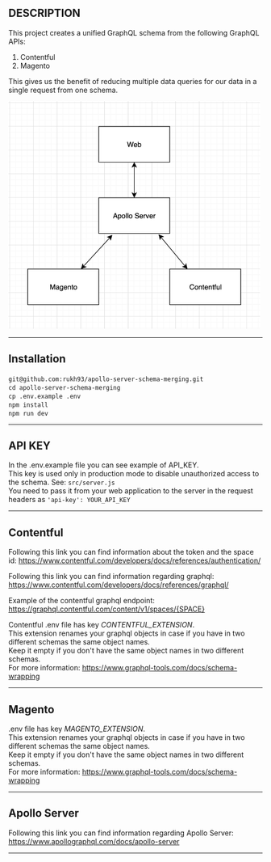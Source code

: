 **DESCRIPTION**
-
This project creates a unified GraphQL schema from the following GraphQL APIs:

1. Contentful
2. Magento

This gives us the benefit of reducing multiple data queries for our data in a single request from one schema.

<img src="./diagram.png" height="450">

---
**Installation**
-

`git@github.com:rukh93/apollo-server-schema-merging.git`\
`cd apollo-server-schema-merging`\
`cp .env.example .env`\
`npm install`\
`npm run dev`

---

**API KEY**
-

In the .env.example file you can see example of API_KEY.\
This key is used only in production mode to disable unauthorized access to the schema. See: `src/server.js`\
You need to pass it from your web application to the server in the request headers as `'api-key': YOUR_API_KEY`

---

**Contentful**
-
Following this link you can find information about the token and the space id:
https://www.contentful.com/developers/docs/references/authentication/

Following this link you can find information regarding graphql:
https://www.contentful.com/developers/docs/references/graphql/

Example of the contentful graphql endpoint:
https://graphql.contentful.com/content/v1/spaces/{SPACE}

Contentful .env file has key *CONTENTFUL_EXTENSION*.\
This extension renames your graphql objects in case if you have in two different schemas the same object names.\
Keep it empty if you don't have the same object names in two different schemas.\
For more information: https://www.graphql-tools.com/docs/schema-wrapping

---

**Magento**
-

.env file has key *MAGENTO_EXTENSION*.\
This extension renames your graphql objects in case if you have in two different schemas the same object names.\
Keep it empty if you don't have the same object names in two different schemas.\
For more information: https://www.graphql-tools.com/docs/schema-wrapping

---

**Apollo Server**
-

Following this link you can find information regarding Apollo Server:
https://www.apollographql.com/docs/apollo-server

---